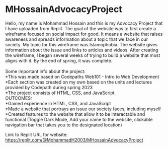# MHossainAdvocacyProject
Hello, my name is Mohammad Hossain and this is my Advocacy Project that I have uploaded from Replit. The goal of the website was to first create a wireframe focused on social impact for good. It means a website that raises awareness and spreads information about a topic that we face in our society.
My topic for this wireframe was Islamophobia. The website gives information about the issue and links to articles and videos. After creating the wireframe, I began several weeks of trying to build a website that most aligns with it. By the end of spring, it was complete. <br />
<br />Some important info about the project: <br />
  *This was made based on Codepaths Web101 - Intro to Web Development <br />
  *Each section was created on my own based on the units and lectures provided by Codepath during spring 2023  <br />
  *The project consists of HTML, CSS, and JavaScript <br />
OUTCOMES: <br />
  *Gained experience in HTML, CSS, and JavaScript<br />
  *Made a website that portrays an issue our society faces, including myself<br />
  *Created features to the website that allow it to be interactable and functional (Toggle Dark Mode, Add your name to the website, clickable navigation bar that takes you to the designated location)<br />

Link to Replit URL for website:<br />
https://replit.com/@MohammadH2003/MHossainAdvocacyProject  

  
